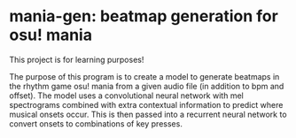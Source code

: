 # mania-gen: beatmap generation for osu! mania

This project is for learning purposes!

The purpose of this program is to create a model to generate beatmaps in the rhythm game osu! mania from a given audio file (in addition to bpm and offset). The model 
uses a convolutional neural network with mel spectrograms combined with extra contextual information to predict where musical onsets occur. This is then passed into
a recurrent neural network to convert onsets to combinations of key presses.

